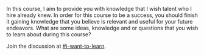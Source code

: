 In this course, I aim to provide you with knowledge that I wish talent who I hire already knew. In order for this course to be a success, you should finish it gaining knowledge that you believe is relevant and useful for your future endeavors. What are some ideas, knowledge and or questions that you wish to learn about during this course?

Join the discussion at [#i-want-to-learn](https://heinz-95729-2017.slack.com/messages/i-want-to-learn/).
